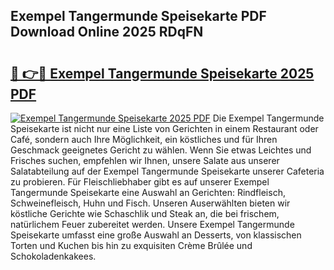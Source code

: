 ## Exempel Tangermunde Speisekarte PDF Download Online 2025 RDqFN

# <h2><a href="http://gcam2au.nevu.top/?p=Exempel+Tangermunde+Speisekarte">🔗 👉🔴 Exempel Tangermunde Speisekarte 2025 PDF</a></h2>

[![Exempel Tangermunde Speisekarte 2025 PDF](https://i.imgur.com/dBaPXMq.png)](http://gcam2au.nevu.top/?p=Exempel+Tangermunde+Speisekarte)
Die Exempel Tangermunde Speisekarte ist nicht nur eine Liste von Gerichten in einem Restaurant oder Café, sondern auch Ihre Möglichkeit, ein köstliches und für Ihren Geschmack geeignetes Gericht zu wählen. Wenn Sie etwas Leichtes und Frisches suchen, empfehlen wir Ihnen, unsere Salate aus unserer Salatabteilung auf der Exempel Tangermunde Speisekarte unserer Cafeteria zu probieren. Für Fleischliebhaber gibt es auf unserer Exempel Tangermunde Speisekarte eine Auswahl an Gerichten: Rindfleisch, Schweinefleisch, Huhn und Fisch. Unseren Auserwählten bieten wir köstliche Gerichte wie Schaschlik und Steak an, die bei frischem, natürlichem Feuer zubereitet werden. Unsere Exempel Tangermunde Speisekarte umfasst eine große Auswahl an Desserts, von klassischen Torten und Kuchen bis hin zu exquisiten Crème Brûlée und Schokoladenkakees.
